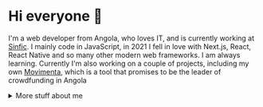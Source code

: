 # Hi everyone :wave:

I'm a web developer from Angola, who loves IT, and is currently working at [Sinfic](https://www.quatenus.com).
I mainly code in JavaScript, in 2021 I fell in love with Next.js, React, React Native and so many other modern web frameworks. I am always learning. Currently I'm also
working on a couple of projects, including my own
[Movimenta](https://movimenta.ao), which is a tool
that promises to be the leader of crowdfunding in Angola

<details>
<summary>
  More stuff about me
</summary>

### What I do

I'm a Software developer. In fact, I do Open Source so much, that 95% of my work on
GitHub is free and open to everyone. I am really passionate about doing web
development, it is in my opinion the best combination of logical programming and
(sometimes) beautiful design.

## My skills 📜

### Web technologies

- .NET Core
- JavaScript
- TypeScript
- React.js
- HTML, CSS
- SCSS
- Node.js
- DJANGO
- PHP
- MySQL
- MongoDb

### Application Development

- Python ([Microsoft Certified](https://www.youracclaim.com/badges/46b260a8-ef2c-41a3-9f61-aa0920eab84a/public_url))
- C++ (sort of)

### Productivity utilities

- Microsoft Office 
- Google Docs and Sheet

### Languages 🌐

| Language      | Proficiency                                                               |
| ------------- | ------------------------------------------------------------------------- |
| Spanish       | Fluent                                                                    |
| English       | Conversational                                                            |
| Portuguese    | Native language                                                           |

## What I'm currently learning 📚

- Diving into new stuffs

## Call to Action:

If you want a collaboration, call me.

</details>
